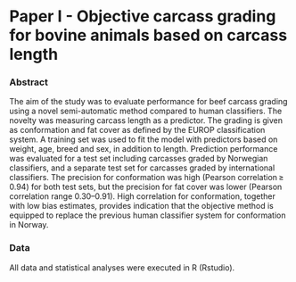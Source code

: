 # Paper I - Objective carcass grading for bovine animals based on carcass length
### Abstract
The aim of the study was to evaluate performance for beef carcass grading using a novel semi-automatic method compared to human classifiers. The novelty was measuring carcass length as a predictor. The grading is given as conformation and fat cover as defined by the EUROP classification system. A training set was used to fit the model with predictors based on weight, age, breed and sex, in addition to length. Prediction performance was evaluated for a test set including carcasses graded by Norwegian classifiers, and a separate test set for carcasses graded by international classifiers. The precision for conformation was high (Pearson correlation ≥ 0.94) for both test sets, but the precision for fat cover was lower (Pearson correlation range 0.30–0.91). High correlation for conformation, together with low bias estimates, provides indication that the objective method is equipped to replace the previous human classifier system for conformation in Norway.

### Data 
All data and statistical analyses were executed in R (Rstudio).
